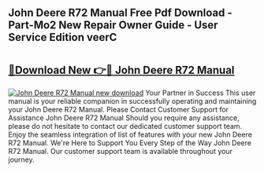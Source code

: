 ## John Deere R72 Manual Free Pdf Download - Part-Mo2 New Repair Owner Guide - User Service Edition veerC

# <h2><a href="http://bc90878.oget.top/?id=John+Deere+R72+Manual">🔗Download New 👉🔴 John Deere R72 Manual</a></h2>

[![John Deere R72 Manual new download](https://i.imgur.com/5g1atiW.png)](http://bc90878.oget.top/?id=John+Deere+R72+Manual)
Your Partner in Success This user manual is your reliable companion in successfully operating and maintaining your John Deere R72 Manual. Please Contact Customer Support for Assistance John Deere R72 Manual Should you require any assistance, please do not hesitate to contact our dedicated customer support team. Enjoy the seamless integration of list of features with your new John Deere R72 Manual. We're Here to Support You Every Step of the Way John Deere R72 Manual. Our customer support team is available throughout your journey.
